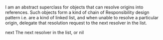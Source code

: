 I am an abstract superclass for objects that can resolve origins into references. Such objects form a kind of chain of Responsibility design pattern i.e. are a kind of  linked list, and when unable to resolve a particular origin, delegate that resolution request to the next resolver in the list.

next
	The next resolver in the list, or nil
